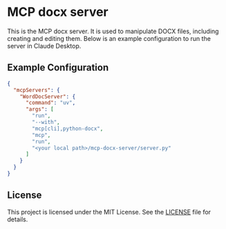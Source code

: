# MCP docx server

This is the MCP docx server. It is used to manipulate DOCX files, including creating and editing them. Below is an example configuration to run the server in Claude Desktop.

## Example Configuration

```json
{
  "mcpServers": {
    "WordDocServer": {
      "command": "uv",
      "args": [
        "run",
        "--with",
        "mcp[cli],python-docx",
        "mcp",
        "run",
        "<your local path>/mcp-docx-server/server.py"
      ]
    }
  }
}
```

## License

This project is licensed under the MIT License. See the [LICENSE](./LICENSE) file for details.
